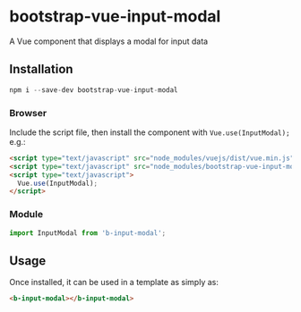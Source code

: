 # bootstrap-vue-input-modal

A Vue component that displays a modal for input data

## Installation

```js
npm i --save-dev bootstrap-vue-input-modal
```

### Browser

Include the script file, then install the component with `Vue.use(InputModal);` e.g.:

```html
<script type="text/javascript" src="node_modules/vuejs/dist/vue.min.js"></script>
<script type="text/javascript" src="node_modules/bootstrap-vue-input-modal/dist/b-input-modal.min.js"></script>
<script type="text/javascript">
  Vue.use(InputModal);
</script>
```

### Module

```js
import InputModal from 'b-input-modal';
```

## Usage

Once installed, it can be used in a template as simply as:

```html
<b-input-modal></b-input-modal>
```
